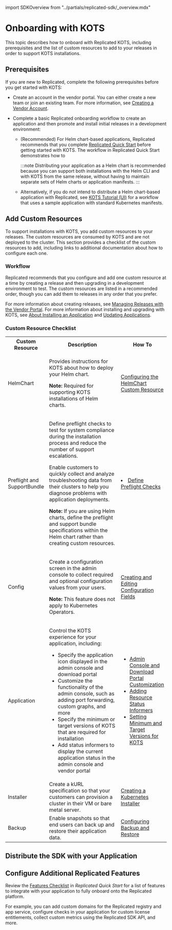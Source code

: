 import SDKOverview from "../partials/replicated-sdk/_overview.mdx"

# Onboarding with KOTS

This topic describes how to onboard with Replicated KOTS, including prerequisites and the list of custom resources to add to your releases in order to support KOTS installations.

## Prerequisites

If you are new to Replicated, complete the following prerequisites before you get started with KOTS:

* Create an account in the vendor portal. You can either create a new team or join an existing team. For more information, see [Creating a Vendor Account](vendor-portal-creating-account).

* Complete a basic Replicated onboarding workflow to create an application and then promote and install initial releases in a development environment: 
  * (Recommended) For Helm chart-based applications, Replicated recommends that you complete [Replicated Quick Start](/vendor/replicated-onboarding) before getting started with KOTS. The workflow in Replicated Quick Start demonstrates how to 
  
    :::note 
    Distributing your application as a Helm chart is recommended because you can support both installations with the Helm CLI and with KOTS from the same release, without having to maintain separate sets of Helm charts or application manifests.
    :::

  * Alternatively, if you do _not_ intend to distribute a Helm chart-based application with Replicated, see [KOTS Tutorial (UI)](tutorial-ui-setup) for a workflow that uses a sample application with standard Kubernetes manifests.

## Add Custom Resources

To support installations with KOTS, you add custom resources to your releases. The custom resources are consumed by KOTS and are not deployed to the cluster. This section provides a checklist of the custom resources to add, including links to additional documentation about how to configure each one.

### Workflow

Replicated recommends that you configure and add one custom resource at a time by creating a release and then upgrading in a development environment to test. The custom resources are listed in a recommended order, though you can add them to releases in any order that you prefer.

For more information about creating releases, see [Managing Releases with the Vendor Portal](releases-creating-releases). For more information about installing and upgrading with KOTS, see [About Installing an Application](/enterprise/installing-overview) and [Updating Applications](/enterprise/updating-apps).

### Custom Resource Checklist

<table>
  <tr>
    <th width="25%">Custom Resource</th>
    <th width="50%">Description</th>
    <th width="25%">How To</th>
  </tr>
  <tr>
    <td>HelmChart</td>
    <td><p>Provides instructions for KOTS about how to deploy your Helm chart.</p><p><strong>Note:</strong> Required for supporting KOTS installations of Helm charts.</p></td>
    <td>
      <a href="helm-native-v2-using">Configuring the HelmChart Custom Resource</a>
    </td>
  </tr>
  <tr>
    <td>Preflight and SupportBundle</td>
    <td><p>Define preflight checks to test for system compliance during the installation process and reduce the number of support escalations.</p><p>Enable customers to quickly collect and analyze troubleshooting data from their clusters to help you diagnose problems with application deployments.</p><p><strong>Note:</strong> If you are using Helm charts, define the preflight and support bundle specifications within the Helm chart rather than creating custom resources.</p></td>
    <td>
      <li><a href="/vendor/preflight-defining">Define Preflight Checks</a>
    </td>
  </tr>
  <tr>
  <td>Config</td>
    <td>
      <p>Create a configuration screen in the admin console to collect required and optional configuration values from your users.</p>
      <p><strong>Note:</strong> This feature does not apply to Kubernetes Operators.</p>
    </td>
    <td>
        <a href="/vendor/admin-console-customize-config-screen">Creating and Editing Configuration Fields</a>
    </td>
  </tr>
  <tr>
    <td>Application</td>
    <td><p>Control the KOTS experience for your application, including:</p>
    <ul>
      <li>Specify the application icon displayed in the admin console and download portal</li>
      <li>Customize the functionality of the admin console, such as adding port forwarding, custom graphs, and more</li>
      <li>Specify the minimum or target versions of KOTS that are required for installation</li>
      <li>Add status informers to display the current application status in the admin console and vendor portal</li>
    </ul>  
    </td>
    <td>
      <ul>
        <li><a href="admin-console-customize-app-icon">Admin Console and Download Portal Customization</a></li>
        <li><a href="admin-console-display-app-status">Adding Resource Status Informers</a></li>
        <li><a href="packaging-kots-versions">Setting Minimum and Target Versions for KOTS</a></li>
      </ul>
    </td>  
  </tr>
  <tr>
    <td>Installer</td>
    <td>Create a kURL specification so that your customers can provision a cluster in their VM or bare metal server.</td>
    <td><a href="packaging-embedded-kubernetes">Creating a Kubernetes Installer</a></td>
  </tr>
  <tr>
    <td>Backup</td>
    <td>Enable snapshots so that end users can back up and restore their application data.</td>
    <td>
      <a href="snapshots-configuring-backups">Configuring Backup and Restore</a>
    </td>
  </tr>
</table>

## Distribute the SDK with your Application

<SDKOverview/>

## Configure Additional Replicated Features

Review the [Features Checklist](/vendor/replicated-onboarding#features-checklist) in _Replicated Quick Start_ for a list of features to integrate with your application to fully onboard onto the Replicated platform.

For example, you can add custom domains for the Replicated registry and app service, configure checks in your application for custom license entitlements, collect custom metrics using the Replicated SDK API, and more.